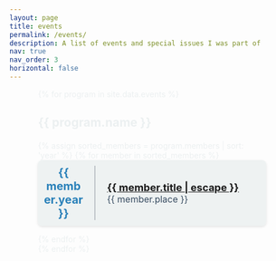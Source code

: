 ```yaml
---
layout: page
title: events
permalink: /events/
description: A list of events and special issues I was part of
nav: true
nav_order: 3
horizontal: false
---
```


<style  type="text/css">
.container {
  width: 80%;
  margin: auto;  
  color: #ECF0F1; /* Ensures text is visible on dark backgrounds */
}

.projects {
  margin-top: 20px;
}

.project {
  display: flex;
  flex-direction: column; /* Stacks children vertically on smaller screens */
  align-items: center; /* Centers items on mobile */
  margin-bottom: 15px;
  padding: 10px;
  background-color: rgba(236, 240, 241, 0.8); /* Semi-transparent for flexibility */
  border-radius: 8px;
  box-shadow: 0 2px 4px rgba(0,0,0,0.1); /* Adds depth */
}

.project-year {
  font-size: 20px;
  color: #2980b9;
  width: 70px;
  text-align: center;
  border-right: 2px solid #bdc3c7;
  padding-right: 20px;
}

.project-details {
  flex-grow: 1;
  padding-left: 20px;
  text-align: center; /* Centers text on mobile */
}

.project-title {
  font-size: 18px;
  font-weight: bold;
  color: #2980b9; /* Ensures visibility and consistency */
}

.project-info {
  font-size: 16px;
  color: #7f8c8d;
  text-shadow: 1px 1px 2px rgba(255,255,255,0.5); /* Enhances legibility */
}

em {
  font-style: normal;
  color: #34495e;
}

@media (min-width: 768px) {
  .project {
    flex-direction: row; /* Horizontal layout for larger screens */
    align-items: center; /* Aligns items vertically in the center */
  }

  .project-details {
    text-align: left; /* Aligns text to the left on larger screens */
  }
}
</style>

<div class="container">
  {% for program in site.data.events %}
    <h2>{{ program.name }}</h2>
    <div class="projects">
      {% assign sorted_members = program.members | sort: 'year' %}
      {% for member in sorted_members %}
        <div class="project">
          <div class="project-year"><strong>{{ member.year }}</strong></div>
          <div class="project-details">
            <div class="project-title"><a href="{{ member.link }}">{{ member.title | escape }}</a></div>
            <div class="project-info"><em>{{ member.place }}</em></div>
          </div>
        </div>
      {% endfor %}
    </div>
  {% endfor %}
</div>